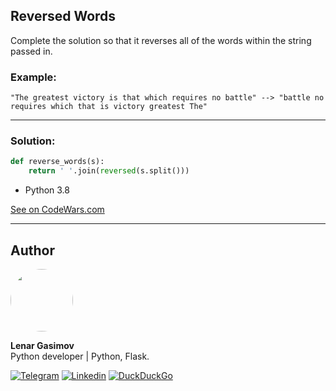 ## Reversed Words

Complete the solution so that it reverses all of the words within the string passed in.

### Example:

```
"The greatest victory is that which requires no battle" --> "battle no requires which that is victory greatest The"
```

---

### Solution:

```python
def reverse_words(s):
    return ' '.join(reversed(s.split()))
```

- Python 3.8

[See on CodeWars.com](https://www.codewars.com/kata/51c8991dee245d7ddf00000e/train/python)

---

## Author

<img style="border-radius: 50%" src="https://github.com/lenargasimov.png" width="100px;" alt=""/>
<br>
  
<p>
<b>Lenar Gasimov</b><br>Python developer | Python, Flask.</p>
    
[![Telegram](https://img.shields.io/badge/Telegram-2CA5E0?style=for-the-badge&logo=telegram&logoColor=white)](https://t.me/lenargasimov)
[![Linkedin](https://img.shields.io/badge/linkedin-%230077B5.svg?&style=for-the-badge&logo=linkedin&logoColor=white)](https://www.linkedin.com/in/lenargasimov)
[![DuckDuckGo](https://img.shields.io/badge/email-DE5833?style=for-the-badge&logo=DuckDuckGo&logoColor=white)](mailto:lenargasimov@duck.com)


